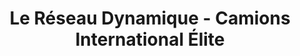 ---
title: "Le Réseau Dynamique - Camions International Élite"
url: /quebec/le-reseau-dynamique-camions-international-elite/
shop: car
---